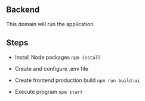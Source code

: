 ## Backend

This domain will run the application.

## Steps

* Install Node packages `npm install`

* Create and configure .env file

* Create frontend production build `npm run build:ui`

* Execute program `npm start`


